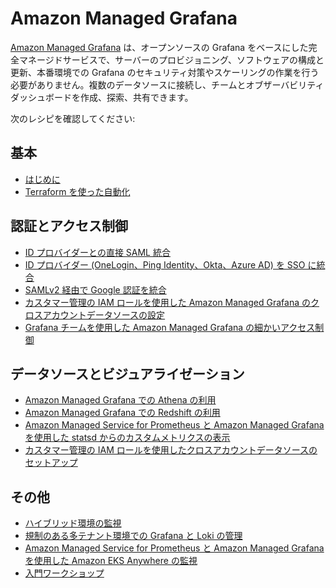 # Amazon Managed Grafana

[Amazon Managed Grafana][amg-main] は、オープンソースの Grafana をベースにした完全マネージドサービスで、サーバーのプロビジョニング、ソフトウェアの構成と更新、本番環境での Grafana のセキュリティ対策やスケーリングの作業を行う必要がありません。複数のデータソースに接続し、チームとオブザーバビリティダッシュボードを作成、探索、共有できます。

次のレシピを確認してください:

## 基本

- [はじめに][amg-gettingstarted]
- [Terraform を使った自動化][amg-tf-automation]

## 認証とアクセス制御

- [ID プロバイダーとの直接 SAML 統合][amg-saml]
- [ID プロバイダー (OneLogin、Ping Identity、Okta、Azure AD) を SSO に統合][amg-idps]
- [SAMLv2 経由で Google 認証を統合][amg-google-idps]
- [カスタマー管理の IAM ロールを使用した Amazon Managed Grafana のクロスアカウントデータソースの設定][amg-cross-account-access]
- [Grafana チームを使用した Amazon Managed Grafana の細かいアクセス制御][amg-grafana-teams]

## データソースとビジュアライゼーション

- [Amazon Managed Grafana での Athena の利用][amg-plugin-athena]
- [Amazon Managed Grafana での Redshift の利用][amg-plugin-redshift]
- [Amazon Managed Service for Prometheus と Amazon Managed Grafana を使用した statsd からのカスタムメトリクスの表示][amg-amp-statsd]
- [カスタマー管理の IAM ロールを使用したクロスアカウントデータソースのセットアップ][amg-xacc-ds]

## その他
- [ハイブリッド環境の監視][amg-hybridenvs]
- [規制のある多テナント環境での Grafana と Loki の管理][grafana-loki-regenv]
- [Amazon Managed Service for Prometheus と Amazon Managed Grafana を使用した Amazon EKS Anywhere の監視][amg-anywhere-monitoring]
- [入門ワークショップ][amg-oow]


[amg-main]: https://aws.amazon.com/jp/grafana/
[amg-gettingstarted]: https://aws.amazon.com/jp/blogs/news/amazon-managed-grafana-getting-started/
[amg-saml]: https://aws.amazon.com/blogs/mt/amazon-managed-grafana-supports-direct-saml-integration-with-identity-providers/
[amg-idps]: https://aws.amazon.com/blogs/opensource/integrating-identity-providers-such-as-onelogin-ping-identity-okta-and-azure-ad-to-sso-into-aws-managed-service-for-grafana/
[amg-google-idps]: recipes/amg-google-auth-saml.md
[amg-hybridenvs]: https://aws.amazon.com/blogs/mt/monitoring-hybrid-environments-using-amazon-managed-service-for-grafana/
[amg-xacc-ds]: https://aws.amazon.com/blogs/opensource/setting-up-amazon-managed-grafana-cross-account-data-source-using-customer-managed-iam-roles/
[grafana-loki-regenv]: https://aws.amazon.com/blogs/opensource/how-to-manage-grafana-and-loki-in-a-regulated-multitenant-environment/
[amg-oow]: https://observability.workshop.aws/en/amg.html
[amg-tf-automation]: recipes/amg-automation-tf.md
[amg-plugin-athena]: recipes/amg-athena-plugin.md
[amg-plugin-redshift]: recipes/amg-redshift-plugin.md
[amg-cross-account-access]: https://aws.amazon.com/blogs/opensource/setting-up-amazon-managed-grafana-cross-account-data-source-using-customer-managed-iam-roles/
[amg-anywhere-monitoring]: https://aws.amazon.com/blogs/containers/monitoring-amazon-eks-anywhere-using-amazon-managed-service-for-prometheus-and-amazon-managed-grafana/
[amg-amp-statsd]: https://aws.amazon.com/blogs/mt/viewing-custom-metrics-from-statsd-with-amazon-managed-service-for-prometheus-and-amazon-managed-grafana/
[amg-grafana-teams]: https://aws.amazon.com/blogs/mt/fine-grained-access-control-in-amazon-managed-grafana-using-grafana-teams/
